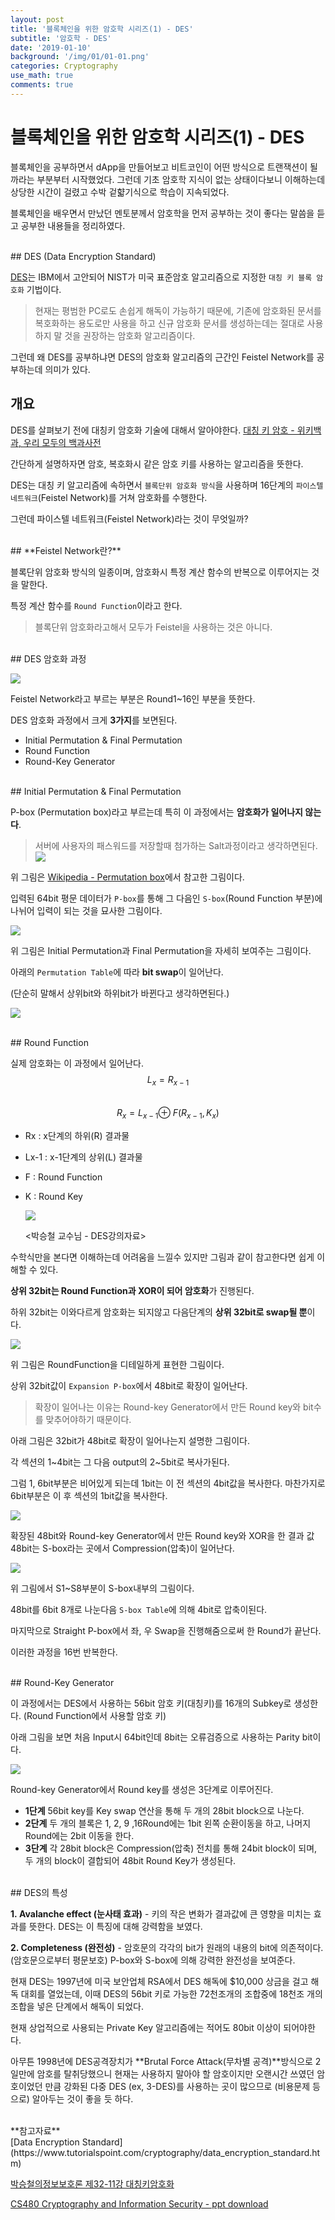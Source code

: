 ```yaml
---
layout: post
title: '블록체인을 위한 암호학 시리즈(1) - DES'
subtitle: '암호학 - DES'
date: '2019-01-10'
background: '/img/01/01-01.png'
categories: Cryptography
use_math: true
comments: true
---
```


# 블록체인을 위한 암호학 시리즈(1) - DES

블록체인을 공부하면서 dApp을 만들어보고 비트코인이 어떤 방식으로 트랜잭션이 될까라는 부분부터 시작했었다.
그런데 기초 암호학 지식이 없는 상태이다보니 이해하는데 상당한 시간이 걸렸고 수박 겉햛기식으로 학습이 지속되었다.

블록체인을 배우면서 만났던 멘토분께서 암호학을 먼저 공부하는 것이 좋다는 말씀을 듣고 공부한 내용들을 정리하였다.

<br />
## DES (Data Encryption Standard)

[DES](https://namu.wiki/w/DES)는 IBM에서 고안되어 NIST가 미국 표준암호 알고리즘으로 지정한 `대칭 키 블록 암호화` 기법이다.

> 현재는 평범한 PC로도 손쉽게 해독이 가능하기 때문에, 기존에 암호화된 문서를 복호화하는 용도로만 사용을 하고 신규 암호화 문서를 생성하는데는 절대로 사용하지 말 것을 권장하는 암호화 알고리즘이다.

그런데 왜 DES를 공부하냐면 DES의 암호화 알고리즘의 근간인 Feistel Network를 공부하는데 의미가 있다.
<br />

## 개요

DES를 살펴보기 전에 대칭키 암호화 기술에 대해서 알아야한다.
[대칭 키 암호 - 위키백과, 우리 모두의 백과사전](https://ko.wikipedia.org/wiki/%EB%8C%80%EC%B9%AD_%ED%82%A4_%EC%95%94%ED%98%B8)

간단하게 설명하자면 암호, 복호화시 같은 암호 키를 사용하는 알고리즘을 뜻한다.

DES는 대칭 키 알고리즘에 속하면서 `블록단위 암호화 방식`을 사용하며 16단계의 `파이스텔 네트워크`(Feistel Network)를 거쳐 암호화를 수행한다.

그런데 파이스텔 네트워크(Feistel Network)라는 것이 무엇일까?

<br />
## **Feistel Network란?**

블록단위 암호화 방식의 일종이며, 암호화시 특정 계산 함수의 반복으로 이루어지는 것을 말한다.

특정 계산 함수를 `Round Function`이라고 한다.

> 블록단위 암호화라고해서 모두가 Feistel을 사용하는 것은 아니다.

<br />
## DES 암호화 과정

![](/img/01/01-02.png)

Feistel Network라고 부르는 부분은 Round1~16인 부분을 뜻한다.

DES 암호화 과정에서 크게 **3가지**를 보면된다.

- Initial Permutation & Final Permutation
- Round Function
- Round-Key Generator

<br />
## Initial Permutation & Final Permutation

P-box (Permutation box)라고 부르는데 특히 이 과정에서는 **암호화가 일어나지 않는다**. <br />

> 서버에 사용자의 패스워드를 저장할때 첨가하는 Salt과정이라고 생각하면된다.
> ![](https://upload.wikimedia.org/wikipedia/commons/c/c7/Link_between_S-Boxes.gif)

위 그림은 [Wikipedia - Permutation box](https://en.wikipedia.org/wiki/Permutation_box)에서 참고한 그림이다.

입력된 64bit 평문 데이터가 `P-box`를 통해 그 다음인 `S-box`(Round Function 부분)에 나뉘어 입력이 되는 것을 묘사한 그림이다.

![](/img/01/01-03.png)

위 그림은 Initial Permutation과 Final Permutation을 자세히 보여주는 그림이다.

아래의 `Permutation Table`에 따라 **bit swap**이 일어난다.

(단순히 말해서 상위bit와 하위bit가 바뀐다고 생각하면된다.)

![](/img/01/01-04.png)

<br />
## Round Function

실제 암호화는 이 과정에서 일어난다.<br>
$$L_x = R_{x-1}$$ <br />
$$R_x = L_{x-1} \oplus \!\, F(R_{x-1}, K_x)$$

- Rx : x단계의 하위(R) 결과물
- Lx-1 : x-1단계의 상위(L) 결과물
- F : Round Function
- K : Round Key

  ![](/img/01/01-05.png)

  <박승철 교수님 - DES강의자료>

수학식만을 본다면 이해하는데 어려움을 느낄수 있지만 그림과 같이 참고한다면 쉽게 이해할 수 있다.

**상위 32bit는 Round Function과 XOR이 되어 암호화**가 진행된다.

하위 32bit는 이와다르게 암호화는 되지않고 다음단계의 **상위 32bit로 swap될 뿐**이다.

![](/img/01/01-06.png)

위 그림은 RoundFunction을 디테일하게 표현한 그림이다.

상위 32bit값이 `Expansion P-box`에서 48bit로 확장이 일어난다.

> 확장이 일어나는 이유는 Round-key Generator에서 만든 Round key와 bit수를 맞추어야하기 때문이다.

아래 그림은 32bit가 48bit로 확장이 일어나는지 설명한 그림이다.

각 섹션의 1~4bit는 그 다음 output의 2~5bit로 복사가된다.

그럼 1, 6bit부분은 비어있게 되는데 1bit는 이 전 섹션의 4bit값을 복사한다. 마찬가지로 6bit부분은 이 후 섹션의 1bit값을 복사한다.

![](/img/01/01-07.png)

확장된 48bit와 Round-key Generator에서 만든 Round key와 XOR을 한 결과 값 48bit는 S-box라는 곳에서 Compression(압축)이 일어난다.

![](https://upload.wikimedia.org/wikipedia/commons/thumb/2/25/Data_Encription_Standard_Flow_Diagram.svg/1024px-Data_Encription_Standard_Flow_Diagram.svg.png)

위 그림에서 S1~S8부분이 S-box내부의 그림이다.

48bit를 6bit 8개로 나눈다음 `S-box Table`에 의해 4bit로 압축이된다.

마지막으로 Straight P-box에서 좌, 우 Swap을 진행해줌으로써 한 Round가 끝난다.

이러한 과정을 16번 반복한다.

<br />
## Round-Key Generator

이 과정에서는 DES에서 사용하는 56bit 암호 키(대칭키)를 16개의 Subkey로 생성한다. (Round Function에서 사용할 암호 키)

아래 그림을 보면 처음 Input시 64bit인데 8bit는 오류검증으로 사용하는 Parity bit이다.

![](/img/01/01-09.png)

Round-key Generator에서 Round key를 생성은 3단계로 이루어진다.

- **1단계** 56bit key를 Key swap 연산을 통해 두 개의 28bit block으로 나눈다.
- **2단계** 두 개의 블록은 1, 2, 9 ,16Round에는 1bit 왼쪽 순환이동을 하고, 나머지 Round에는 2bit 이동을 한다.
- **3단계** 각 28bit block은 Compression(압축) 전치를 통해 24bit block이 되며, 두 개의 block이 결합되어 48bit Round Key가 생성된다.

<br />
## DES의 특성

**1. Avalanche effect (눈사태 효과)** - 키의 작은 변화가 결과값에 큰 영향을 미치는 효과를 뜻한다. DES는 이 특징에 대해 강력함을 보였다.

**2. Completeness (완전성)** - 암호문의 각각의 bit가 원래의 내용의 bit에 의존적이다. (암호문으로부터 평문보호) P-box와 S-box에 의해 강력한 완전성을 보여준다.

현재 DES는 1997년에 미국 보안업체 RSA에서 DES 해독에 \$10,000 상금을 걸고 해독 대회를 열었는데, 이때 DES의 56bit 키로 가능한 72천조개의 조합중에 18천조 개의 조합을 넣은 단계에서 해독이 되었다.

현재 상업적으로 사용되는 Private Key 알고리즘에는 적어도 80bit 이상이 되어야한다.

아무튼 1998년에 DES공격장치가 **Brutal Force Attack(무차별 공격)**방식으로 2일만에 암호를 탈취당했으니 현재는 사용하지 말아야 할 암호이지만 오랜시간 쓰였던 암호이었던 만큼 강화된 다중 DES (ex, 3-DES)를 사용하는 곳이 많으므로 (비용문제 등으로) 알아두는 것이 좋을 듯 하다.

<br />
**참고자료**<br />
[Data Encryption Standard](https://www.tutorialspoint.com/cryptography/data_encryption_standard.htm)

[박승철의정보보호론 제32-11강 대칭키암호화](https://www.youtube.com/watch?v=dFb2ezWDO38)

[CS480 Cryptography and Information Security - ppt download](https://slideplayer.com/slide/11006182/)
